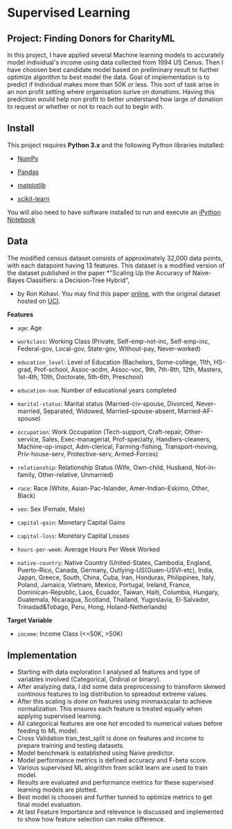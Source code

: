 # Supervised Learning


## Project: Finding Donors for CharityML

In this project, I have applied several Machine learning models to accurately model individual's income using data collected from 1994 US Cenus. 
Then I have choosen best candidate model based on preliminary result to further optimize algorithm to best model the data. Goal of implementation 
is to predict if Individual makes more than 50K or less. This sort of task arise in an non profit setting where organisation surive on donations.
Having this prediction would help non profit to better understand how large of donation to request or whether or not to reach out to begin with.


## Install


This project requires **Python 3.x** and the following Python libraries installed:


- [NumPy](http://www.numpy.org/)

- [Pandas](http://pandas.pydata.org)

- [matplotlib](http://matplotlib.org/)

- [scikit-learn](http://scikit-learn.org/stable/)


You will also need to have software installed to run and execute an 
[iPython Notebook](http://ipython.org/notebook.html)







## Data


The modified census dataset consists of approximately 32,000 data points, with each datapoint having 13 features. 
This dataset is a modified version of the dataset published in the paper *"Scaling Up the Accuracy of Naive-Bayes Classifiers: a Decision-Tree Hybrid",
* by Ron Kohavi. You may find this paper [online](https://www.aaai.org/Papers/KDD/1996/KDD96-033.pdf), with the original dataset hosted 
on [UCI](https://archive.ics.uci.edu/ml/datasets/Census+Income).


**Features**

- `age`: Age

- `workclass`: Working Class (Private, Self-emp-not-inc, Self-emp-inc, Federal-gov, Local-gov, State-gov, Without-pay, Never-worked)

- `education_level`: Level of Education (Bachelors, Some-college, 11th, HS-grad, Prof-school, Assoc-acdm, Assoc-voc, 9th, 7th-8th, 12th, 
   Masters, 1st-4th, 10th, Doctorate, 5th-6th, Preschool)

- `education-num`: Number of educational years completed
- `marital-status`: Marital status (Married-civ-spouse, Divorced, Never-married, Separated, 
   Widowed, Married-spouse-absent, Married-AF-spouse)

- `occupation`: Work Occupation (Tech-support, Craft-repair, Other-service, Sales, Exec-managerial, Prof-specialty, Handlers-cleaners, 
   Machine-op-inspct, Adm-clerical, Farming-fishing, Transport-moving, Priv-house-serv, Protective-serv, Armed-Forces)

- `relationship`: Relationship Status (Wife, Own-child, Husband, Not-in-family, Other-relative, Unmarried)

- `race`: Race (White, Asian-Pac-Islander, Amer-Indian-Eskimo, Other, Black)

- `sex`: Sex (Female, Male)

- `capital-gain`: Monetary Capital Gains

- `capital-loss`: Monetary Capital Losses

- `hours-per-week`: Average Hours Per Week Worked

- `native-country`: Native Country (United-States, Cambodia, England, Puerto-Rico, Canada, Germany, Outlying-US(Guam-USVI-etc), India, Japan, 
   Greece, South, China, Cuba, Iran, Honduras, Philippines, Italy, Poland, Jamaica, Vietnam, Mexico, Portugal, Ireland, France, Dominican-Republic, 
   Laos, Ecuador, Taiwan, Haiti, Columbia, Hungary, Guatemala, Nicaragua, Scotland, Thailand, Yugoslavia, El-Salvador, Trinadad&Tobago, Peru, 
   Hong, Holand-Netherlands)

**Target Variable**
- `income`: Income Class (<=50K, >50K)


## Implementation
- Starting with data exploration I analysed all features and type of variables involved (Categorical, Ordinal or binary). 
- After analyzing data, I did some data preprocessing to transform skewed continous features to log distribution to spreadout extreme values. 
- After this scaling is done on features using minmaxscalar to achieve normalization. This ensures each feature is treated equally when applying 
  supervised learning.
- All categorical features are one hot encoded to numerical values before feeding to ML model.  
- Cross Validation tran_test_split is done on features and income to prepare training and testing datasets.
- Model benchmark is established using Naive predictor.
- Model performance metrics is defined accuracy and F-beta score.
- Various supervised ML alogrithm from scikit learn are used to train model. 
- Results are evaluated and performance metrics for these supervised learning models are plotted. 
- Best model is choosen and further tunned to optimize metrics to get final model evaluation.
- At last Feature Importance and relevence is discussed and implemented to show how feature selection can make difference. 
